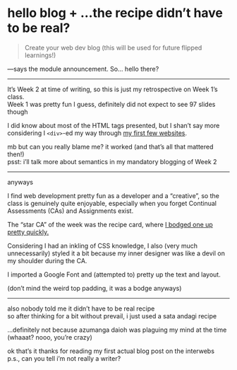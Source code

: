 # hello blog + …the recipe didn’t have to be real?

> Create your web dev blog (this will be used for future flipped learnings!)

—says the module announcement. So… hello there?

---

It’s Week 2 at time of writing, so this is just my retrospective on Week 1’s class.  
Week 1 was pretty fun I guess, definitely did not expect to see 97 slides though

I did know about most of the HTML tags presented, but I shan’t say more considering
I `<div>`-ed my way through [my first few websites](https://markjoshwel.github.io/portfolio-eae/).

mb but can you really blame me? it worked (and that’s all that mattered then!)  
psst: i’ll talk more about semantics in my mandatory blogging of Week 2

---

anyways

I find web development pretty fun as a developer and a “creative”, so the class is
genuinely quite enjoyable, especially when you forget Continual Assessments (CAs)
and Assignments exist.

The “star CA” of the week was the recipe card, where
[I bodged one up pretty quickly.](https://replit.com/@csplyric/wk01-CA-MakeARecipe)

Considering I had an inkling of CSS knowledge, I also (very much unnecessarily) styled
it a bit because my inner designer was like a devil on my shoulder during the CA.

I imported a Google Font and (attempted to) pretty up the text and layout.

(don’t mind the weird top padding, it was a bodge anyways)

---

also nobody told me it didn’t have to be real recipe  
so after thinking for a bit without prevail, i just used a sata andagi recipe

…definitely not because azumanga daioh was plaguing my mind at the time
(whaaat? nooo, you’re crazy)

ok that’s it thanks for reading my first actual blog post on the interwebs  
p.s., can you tell i’m not really a writer?
